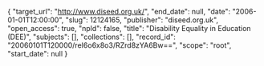 {
  "target_url": "http://www.diseed.org.uk/", 
  "end_date": null, 
  "date": "2006-01-01T12:00:00", 
  "slug": 12124165, 
  "publisher": "diseed.org.uk", 
  "open_access": true, 
  "npld": false, 
  "title": "Disability Equality in Education (DEE)", 
  "subjects": [], 
  "collections": [], 
  "record_id": "20060101T120000/reI6o6x8o3/RZrd8zYA6Bw==", 
  "scope": "root", 
  "start_date": null
}

